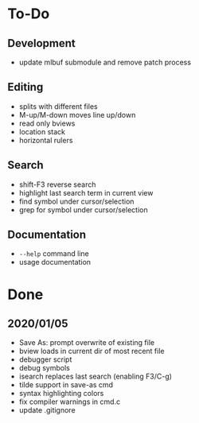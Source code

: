 To-Do
=====

## Development
* update mlbuf submodule and remove patch process

## Editing
* splits with different files
* M-up/M-down moves line up/down
* read only bviews
* location stack
* horizontal rulers

## Search
* shift-F3 reverse search
* highlight last search term in current view
* find symbol under cursor/selection
* grep for symbol under cursor/selection

## Documentation
* `--help` command line
* usage documentation


Done
====

## 2020/01/05
* Save As: prompt overwrite of existing file
* bview loads in current dir of most recent file
* debugger script
* debug symbols
* isearch replaces last search (enabling F3/C-g)
* tilde support in save-as cmd
* syntax highlighting colors
* fix compiler warnings in cmd.c
* update .gitignore
